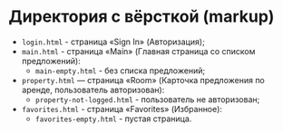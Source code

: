 # Директория с вёрсткой (markup)

* `login.html` - страница «Sign In» (Авторизация);
* `main.html` - страница «Main» (Главная страница со списком предложений):
   * `main-empty.html` - без списка предложений;
* `property.html` — страница «Room» (Карточка предложения по аренде, пользователь авторизован):
   * `property-not-logged.html` - пользователь не авторизован;
* `favorites.html` - страница «Favorites» (Избранное):
   * `favorites-empty.html` - пустая страница.
